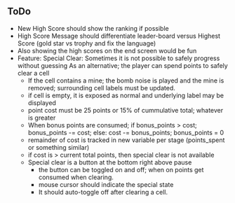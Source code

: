 ## ToDo
 - New High Score should show the ranking if possible
 - High Score Message should differentiate leader-board versus Highest Score (gold star vs trophy and fix the language)
 - Also showing the high scores on the end screen would be fun
 - Feature: Special Clear: Sometimes it is not possible to safely progress without guessing
   As an alternative; the player can spend points to safely clear a cell
   - If the cell contains a mine; the bomb noise is played and the mine is removed; surrounding cell labels must be updated.
   - if cell is empty, it is exposed as normal and underlying label may be displayed
   - point cost must be 25 points or 15% of cummulative total; whatever is greater
   - When bonus points are consumed; if bonus_points > cost; bonus_points -= cost; else: cost -= bonus_points; bonus_points = 0
   - remainder of cost is tracked in new variable per stage (points_spent or something similar)
   - if cost is > current total points, then special clear is not available
   - Special clear is a button at the bottom right above pause
	 - the button can be toggled on and off; when on points get consumed when clearing. 
	 - mouse cursor should indicate the special state
	 - It should auto-toggle off after clearing a cell.
